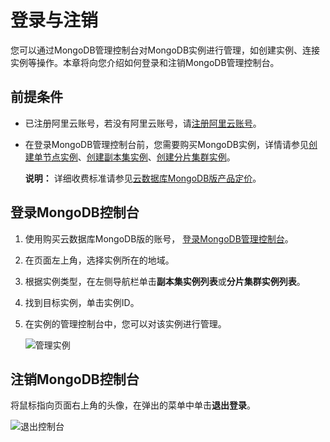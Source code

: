 # 登录与注销

您可以通过MongoDB管理控制台对MongoDB实例进行管理，如创建实例、连接实例等操作。本章将向您介绍如何登录和注销MongoDB管理控制台。

## 前提条件

-   已注册阿里云账号，若没有阿里云账号，请[注册阿里云账号](https://account.alibabacloud.com/register/intl_register.htm)。
-   在登录MongoDB管理控制台前，您需要购买MongoDB实例，详情请参见[创建单节点实例](/intl.zh-CN/快速入门/创建实例/创建单节点实例.md)、[创建副本集实例](/intl.zh-CN/快速入门/创建实例/创建副本集实例.md)、[创建分片集群实例](/intl.zh-CN/快速入门/创建实例/创建分片集群实例.md)。

    **说明：** 详细收费标准请参见[云数据库MongoDB版产品定价](https://www.alibabacloud.com/zh/product/apsaradb-for-mongodb/pricing)。


## 登录MongoDB控制台

1.  使用购买云数据库MongoDB版的账号， [登录MongoDB管理控制台](https://mongodb.console.aliyun.com/)。
2.  在页面左上角，选择实例所在的地域。
3.  根据实例类型，在左侧导航栏单击**副本集实例列表**或**分片集群实例列表**。
4.  找到目标实例，单击实例ID。
5.  在实例的管理控制台中，您可以对该实例进行管理。

    ![管理实例](https://static-aliyun-doc.oss-accelerate.aliyuncs.com/assets/img/zh-CN/9736819951/p37581.png)


## 注销MongoDB控制台

将鼠标指向页面右上角的头像，在弹出的菜单中单击**退出登录**。

![退出控制台](https://static-aliyun-doc.oss-accelerate.aliyuncs.com/assets/img/zh-CN/9736819951/p37580.png)

